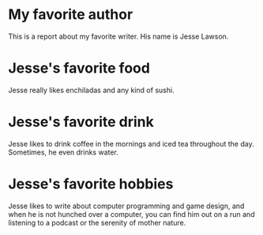 # My favorite author

This is a report about my favorite writer. His name is Jesse Lawson.

# Jesse's favorite food

Jesse really likes enchiladas and any kind of sushi. 

# Jesse's favorite drink

Jesse likes to drink coffee in the mornings and iced tea throughout the day. Sometimes, he even drinks water. 

# Jesse's favorite hobbies

Jesse likes to write about computer programming and game design, and when he is not hunched over a computer, you can find him out on a run and listening to a podcast or the serenity of mother nature. 